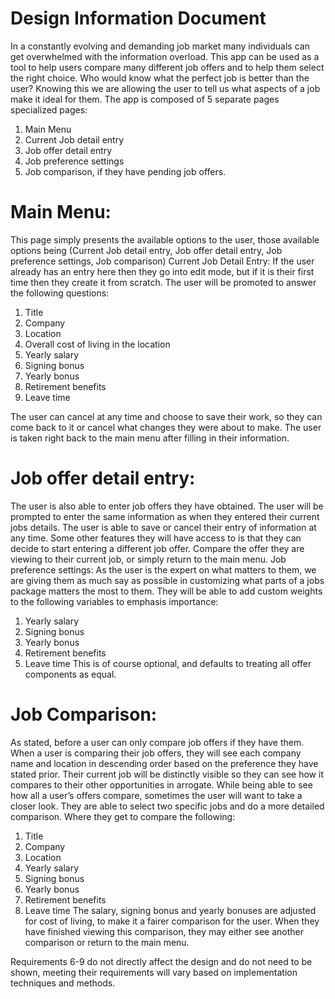 # Design Information Document

In a constantly evolving and demanding job market many individuals can get overwhelmed with the information overload. This app can be used as a tool to help users compare many different job offers and to help them select the right choice. Who would know what the perfect job is better than the user? Knowing this we are allowing the user to tell us what aspects of a job make it ideal for them.
The app is composed of 5 separate pages specialized pages:
1.	Main Menu
2.	Current Job detail entry
3.	Job offer detail entry
4.	Job preference settings
5.	Job comparison, if they have pending job offers.


# Main Menu:

This page simply presents the available options to the user, those available options being (Current Job detail entry, Job offer detail entry, Job preference settings, Job comparison)
Current Job Detail Entry:
If the user already has an entry here then they go into edit mode, but if it is their first time then they create it from scratch. The user will be promoted to answer the following questions:
1.	Title
2.	Company
3.	Location
4.	Overall cost of living in the location
5.	Yearly salary
6.	Signing bonus
7.	Yearly bonus
8.	Retirement benefits
9.	Leave time 

The user can cancel at any time and choose to save their work, so they can come back to it or cancel what changes they were about to make. The user is taken right back to the main menu after filling in their information.


# Job offer detail entry:

The user is also able to enter job offers they have obtained. The user will be prompted to enter the same information as when they entered their current jobs details. The user is able to save or cancel their entry of information at any time. Some other features they will have access to is that they can decide to start entering a different job offer. Compare the offer they are viewing to their current job, or simply return to the main menu.
Job preference settings:
As the user is the expert on what matters to them, we are giving them as much say as possible in customizing what parts of a jobs package matters the most to them. They will be able to add custom weights to the following variables to emphasis importance:
1.	Yearly salary
2.	Signing bonus
3.	Yearly bonus
4.	Retirement benefits
5.	Leave time
This is of course optional, and defaults to treating all offer components as equal.


# Job Comparison:

As stated, before a user can only compare job offers if they have them. When a user is comparing their job offers, they will see each company name and location in descending order based on the preference they have stated prior. Their current job will be distinctly visible so they can see how it compares to their other opportunities in arrogate. 
While being able to see how all a user’s offers compare, sometimes the user will want to take a closer look. They are able to select two specific jobs and do a more detailed comparison. Where they get to compare the following:
1.	Title
2.	Company
3.	Location
4.	Yearly salary
5.	Signing bonus 
6.	Yearly bonus 
7.	Retirement benefits 
8.	Leave time
The salary, signing bonus and yearly bonuses are adjusted for cost of living, to make it a fairer comparison for the user. When they have finished viewing this comparison, they may either see another comparison or return to the main menu.


Requirements 6-9 do not directly affect the design and do not need to be shown, meeting their requirements will vary based on implementation techniques and methods.

